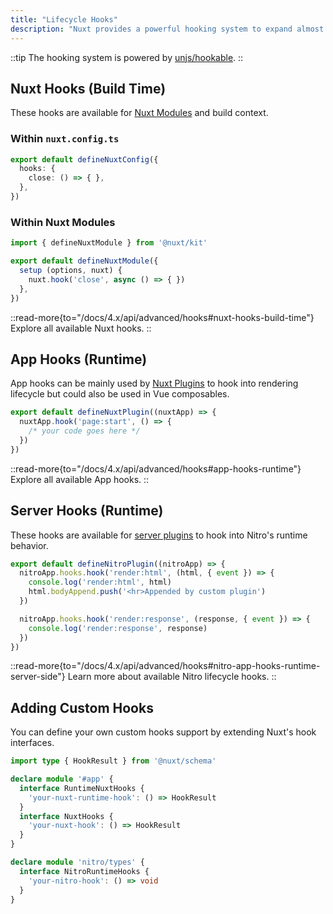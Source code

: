 ```yaml
---
title: "Lifecycle Hooks"
description: "Nuxt provides a powerful hooking system to expand almost every aspect using hooks."
---
```


::tip
The hooking system is powered by [unjs/hookable](https://github.com/unjs/hookable).
::

## Nuxt Hooks (Build Time)

These hooks are available for [Nuxt Modules](/docs/4.x/guide/going-further/modules) and build context.

### Within `nuxt.config.ts`

```ts [nuxt.config.ts]
export default defineNuxtConfig({
  hooks: {
    close: () => { },
  },
})
```

### Within Nuxt Modules

```js
import { defineNuxtModule } from '@nuxt/kit'

export default defineNuxtModule({
  setup (options, nuxt) {
    nuxt.hook('close', async () => { })
  },
})
```

::read-more{to="/docs/4.x/api/advanced/hooks#nuxt-hooks-build-time"}
Explore all available Nuxt hooks.
::

## App Hooks (Runtime)

App hooks can be mainly used by [Nuxt Plugins](/docs/4.x/guide/directory-structure/plugins) to hook into rendering lifecycle but could also be used in Vue composables.

```ts [app/plugins/test.ts]
export default defineNuxtPlugin((nuxtApp) => {
  nuxtApp.hook('page:start', () => {
    /* your code goes here */
  })
})
```

::read-more{to="/docs/4.x/api/advanced/hooks#app-hooks-runtime"}
Explore all available App hooks.
::

## Server Hooks (Runtime)

These hooks are available for [server plugins](/docs/4.x/guide/directory-structure/server#server-plugins) to hook into Nitro's runtime behavior.

```ts [~/server/plugins/test.ts]
export default defineNitroPlugin((nitroApp) => {
  nitroApp.hooks.hook('render:html', (html, { event }) => {
    console.log('render:html', html)
    html.bodyAppend.push('<hr>Appended by custom plugin')
  })

  nitroApp.hooks.hook('render:response', (response, { event }) => {
    console.log('render:response', response)
  })
})
```

::read-more{to="/docs/4.x/api/advanced/hooks#nitro-app-hooks-runtime-server-side"}
Learn more about available Nitro lifecycle hooks.
::

## Adding Custom Hooks

You can define your own custom hooks support by extending Nuxt's hook interfaces.

```ts
import type { HookResult } from '@nuxt/schema'

declare module '#app' {
  interface RuntimeNuxtHooks {
    'your-nuxt-runtime-hook': () => HookResult
  }
  interface NuxtHooks {
    'your-nuxt-hook': () => HookResult
  }
}

declare module 'nitro/types' {
  interface NitroRuntimeHooks {
    'your-nitro-hook': () => void
  }
}
```
